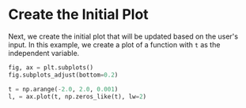 # Create the Initial Plot

Next, we create the initial plot that will be updated based on the user's input. In this example, we create a plot of a function with `t` as the independent variable.

```python
fig, ax = plt.subplots()
fig.subplots_adjust(bottom=0.2)

t = np.arange(-2.0, 2.0, 0.001)
l, = ax.plot(t, np.zeros_like(t), lw=2)
```
